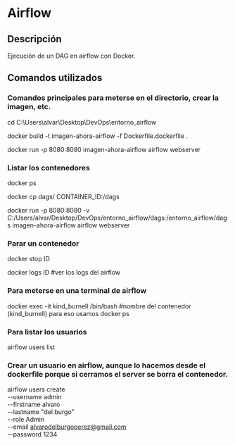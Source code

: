 # Airflow

## Descripción

Ejecución de un DAG en airflow con Docker.

## Comandos utilizados

### Comandos principales para meterse en el directorio, crear la imagen, etc.

cd C:\Users\alvar\Desktop\DevOps\entorno_airflow

docker build -t imagen-ahora-airflow -f Dockerfile.dockerfile .

docker run -p 8080:8080 imagen-ahora-airflow airflow webserver 


### Listar los contenedores

docker ps      

docker cp dags/ CONTAINER_ID:/dags


docker run -p 8080:8080 -v C:/Users/alvar/Desktop/DevOps/entorno_airflow/dags:/entorno_airflow/dags imagen-ahora-airflow airflow webserver

### Parar un contenedor

docker stop ID 

docker logs ID     #ver los logs del airflow


### Para meterse en una terminal de airflow

docker exec -it kind_burnell /bin/bash    #nombre del contenedor (kind_burnell) para eso usamos docker ps

### Para listar los usuarios

airflow users list  

### Crear un usuario en airflow, aunque lo hacemos desde el dockerfile porque si cerramos el server se borra el contenedor.

airflow users create \
    --username admin \
    --firstname alvaro \
    --lastname "del burgo" \
    --role Admin \
    --email alvarodelburgoperez@gmail.com \
    --password 1234



